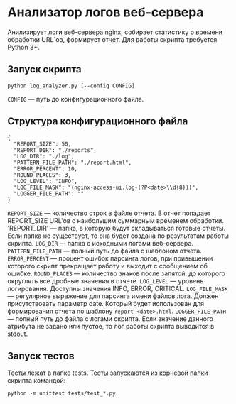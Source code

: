 # Анализатор логов веб-сервера
Анилизирует логи веб-сервера nginx, собирает статистику о времени обработки URL`ов, формирует отчет. Для работы скрипта требуется Python 3+.

## Запуск скрипта

```
python log_analyzer.py [--config CONFIG]
```
`CONFIG` — путь до конфигурационного файла.

## Структура конфигурационного файла

```
{
  "REPORT_SIZE": 50,
  "REPORT_DIR": "./reports",
  "LOG_DIR": "./log",
  "PATTERN_FILE_PATH": "./report.html",
  "ERROR_PERCENT": 10,
  "ROUND_PLACES": 3,
  "LOG_LEVEL": "INFO",
  "LOG_FILE_MASK": "(nginx-access-ui.log-(?P<date>\\d{8}))",
  "LOGGER_FILE_PATH": ""
}
```

`REPORT_SIZE` — количество строк в файле отчета. В отчет попадает REPORT_SIZE URL'ов с наибольшим суммарным временем обработки.
'REPORT_DIR' — папка, в которую будут складываться готовые отчеты. Если папка не существует, то она будет создана по результатам работы скрипта.
`LOG_DIR` — папка с исходными логами веб-сервера.
`PATTERN_FILE_PATH` — полный путь до файла с шаблоном отчета.
`ERROR_PERCENT` — процент ошибок парсинга логов, при привышении которого скрипт прекращает работу и выходит с сообщением об ошибке.
`ROUND_PLACES` — количество знаков после запятой, до которого округлять все дробные значения в отчете.
`LOG_LEVEL` — уровень логирования. Доступны значения INFO, ERROR, CRITICAL.
`LOG_FILE_MASK` — регулярное выражение для парсинга имени файлов лога. Должен присутствовать параметр date. Который будет использован для формирования отчета по шаблону `report-<date>.html`.
`LOGGER_FILE_PATH` — полный путь до файла с логами скрипта. Если значение данного атрибута не задано или пустое, то лог работы скрипта выводится в stdout.

## Запуск тестов
Тесты лежат в папке tests. Тесты запускаются из корневой папки скрипта командой:
```
python -m unittest tests/test_*.py
```